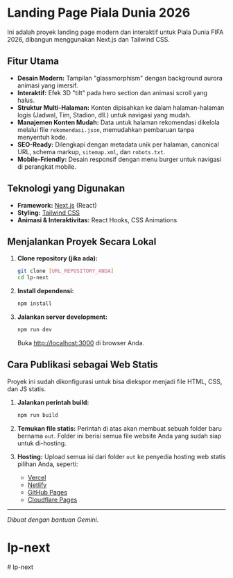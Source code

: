 # Landing Page Piala Dunia 2026

Ini adalah proyek landing page modern dan interaktif untuk Piala Dunia FIFA 2026, dibangun menggunakan Next.js dan Tailwind CSS.

## Fitur Utama

- **Desain Modern:** Tampilan "glassmorphism" dengan background aurora animasi yang imersif.
- **Interaktif:** Efek 3D "tilt" pada hero section dan animasi scroll yang halus.
- **Struktur Multi-Halaman:** Konten dipisahkan ke dalam halaman-halaman logis (Jadwal, Tim, Stadion, dll.) untuk navigasi yang mudah.
- **Manajemen Konten Mudah:** Data untuk halaman rekomendasi dikelola melalui file `rekomendasi.json`, memudahkan pembaruan tanpa menyentuh kode.
- **SEO-Ready:** Dilengkapi dengan metadata unik per halaman, canonical URL, schema markup, `sitemap.xml`, dan `robots.txt`.
- **Mobile-Friendly:** Desain responsif dengan menu burger untuk navigasi di perangkat mobile.

## Teknologi yang Digunakan

- **Framework:** [Next.js](https://nextjs.org/) (React)
- **Styling:** [Tailwind CSS](https://tailwindcss.com/)
- **Animasi & Interaktivitas:** React Hooks, CSS Animations

## Menjalankan Proyek Secara Lokal

1.  **Clone repository (jika ada):**
    ```bash
    git clone [URL_REPOSITORY_ANDA]
    cd lp-next
    ```
2.  **Install dependensi:**
    ```bash
    npm install
    ```
3.  **Jalankan server development:**
    ```bash
    npm run dev
    ```
    Buka [http://localhost:3000](http://localhost:3000) di browser Anda.

## Cara Publikasi sebagai Web Statis

Proyek ini sudah dikonfigurasi untuk bisa diekspor menjadi file HTML, CSS, dan JS statis.

1.  **Jalankan perintah build:**
    ```bash
    npm run build
    ```
2.  **Temukan file statis:** Perintah di atas akan membuat sebuah folder baru bernama `out`. Folder ini berisi semua file website Anda yang sudah siap untuk di-hosting.

3.  **Hosting:**
    Upload semua isi dari folder `out` ke penyedia hosting web statis pilihan Anda, seperti:
    - [Vercel](https://vercel.com/)
    - [Netlify](https://www.netlify.com/)
    - [GitHub Pages](https://pages.github.com/)
    - [Cloudflare Pages](https://pages.cloudflare.com/)

---
*Dibuat dengan bantuan Gemini.*
# lp-next
#   l p - n e x t  
 
